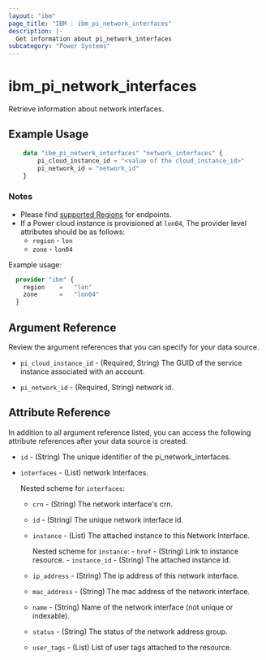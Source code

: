 ```yaml
---
layout: "ibm"
page_title: "IBM : ibm_pi_network_interfaces"
description: |-
  Get information about pi_network_interfaces
subcategory: "Power Systems"
---
```


# ibm_pi_network_interfaces

Retrieve information about network interfaces.

## Example Usage

```terraform
    data "ibm_pi_network_interfaces" "network_interfaces" {
        pi_cloud_instance_id = "<value of the cloud_instance_id>"
        pi_network_id = "network_id"
    }
```

### Notes

- Please find [supported Regions](https://cloud.ibm.com/apidocs/power-cloud#endpoint) for endpoints.
- If a Power cloud instance is provisioned at `lon04`, The provider level attributes should be as follows:
  - `region` - `lon`
  - `zone` - `lon04`
  
Example usage:

  ```terraform
    provider "ibm" {
      region    =   "lon"
      zone      =   "lon04"
    }
  ```

## Argument Reference

Review the argument references that you can specify for your data source.

- `pi_cloud_instance_id` - (Required, String) The GUID of the service instance associated with an account.

- `pi_network_id` - (Required, String) network id.

## Attribute Reference

In addition to all argument reference listed, you can access the following attribute references after your data source is created.

- `id` - (String) The unique identifier of the pi_network_interfaces.
- `interfaces` - (List) network Interfaces.
  
  Nested scheme for `interfaces`:
  - `crn` - (String) The network interface's crn.
  - `id` - (String) The unique network interface id.
  - `instance` - (List) The attached instance to this Network Interface.

      Nested scheme for `instance`:
        - `href` - (String) Link to instance resource.
        - `instance_id` - (String) The attached instance id.
  - `ip_address` - (String) The ip address of this network interface.
  - `mac_address` - (String) The mac address of the network interface.
  - `name` - (String) Name of the network interface (not unique or indexable).
  - `status` - (String) The status of the network address group.
  - `user_tags` - (List) List of user tags attached to the resource.
